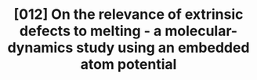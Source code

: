---
title: "[012] On the relevance of extrinsic defects to melting - a molecular-dynamics study using an embedded atom potential"
collection: publications
permalink: /publication/012
citation: 'J. F. Lutsko, D. Wold, S. R. Phillpot, and S. Yip, &quot;On the relevance of extrinsic defects to melting - a molecular-dynamics study using an embedded atom potential&quot;, <i>Scripta Metallurgica</i>, <strong>23</strong>, 333 (1989)'
---